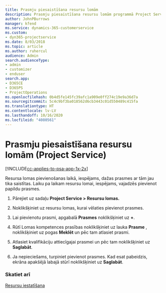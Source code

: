 ```yaml
---
title: Prasmju piesaistīšana resursu lomām
description: Prasmju piesaistīšana resursu lomām programmā Project Service
author: JohnPBurrows
manager: kfend
ms.service: dynamics-365-customerservice
ms.custom:
- dyn365-projectservice
ms.date: 8/03/2018
ms.topic: article
ms.author: ruhercul
audience: Admin
search.audienceType:
- admin
- customizer
- enduser
search.app:
- D365CE
- D365PS
- ProjectOperations
ms.openlocfilehash: 0b4d5fe145fc39afc1a909e0ff274c19e9a36d7a
ms.sourcegitcommit: 5c4c9bf3ba018562d6cb3443c01d550489c415fa
ms.translationtype: HT
ms.contentlocale: lv-LV
ms.lasthandoff: 10/16/2020
ms.locfileid: "4080561"
---
```

# <a name="associate-skills-with-resource-roles-project-service"></a>Prasmju piesaistīšana resursu lomām (Project Service)

[!INCLUDE[cc-applies-to-psa-app-1x-2x](../includes/cc-applies-to-psa-app-1x-2x.md)]

Resursa lomas pievienošanas laikā, iespējams, dažas prasmes ar tām jau tika saistītas. Laiku pa laikam resursu lomai, iespējams, vajadzēs pievienot papildu prasmes.  
  
1.  Pārejiet uz sadaļu **Project Service > Resursu lomas.**  
  
2.  Noklikšķiniet uz resursu lomas, kurai vēlaties pievienot prasmes.  
  
3.  Lai pievienotu prasmi, apgabalā **Prasmes** noklikšķiniet uz **+**.  
  
4.  Rūtī Lomas kompetences prasības noklikšķiniet uz lauka **Prasme** , noklikšķiniet uz pogas **Meklēt** un pēc tam atlasiet prasmi.  
  
5.  Atlasiet kvalifikāciju attiecīgajai prasmei un pēc tam noklikšķiniet uz **Saglabāt**.  
  
6.  Ja nepieciešams, turpiniet pievienot prasmes. Kad esat pabeidzis, ekrāna apakšējā labajā stūrī noklikšķiniet uz **Saglabāt**.  
  
### <a name="see-also"></a>Skatiet arī  
 [Resursu iestatīšana](../psa/set-up-resources.md)
